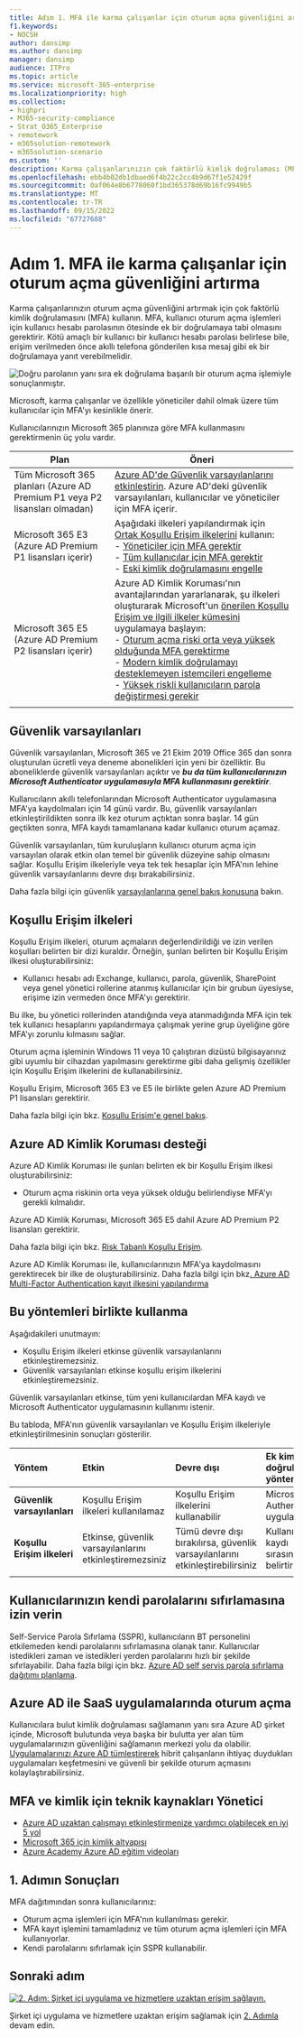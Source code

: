 ```yaml
---
title: Adım 1. MFA ile karma çalışanlar için oturum açma güvenliğini artırma
f1.keywords:
- NOCSH
author: dansimp
ms.author: dansimp
manager: dansimp
audience: ITPro
ms.topic: article
ms.service: microsoft-365-enterprise
ms.localizationpriority: high
ms.collection:
- highpri
- M365-security-compliance
- Strat_O365_Enterprise
- remotework
- m365solution-remotework
- m365solution-scenario
ms.custom: ''
description: Karma çalışanlarınızın çok faktörlü kimlik doğrulaması (MFA) ile oturum açmasını zorunlu kılar.
ms.openlocfilehash: ebb4b02db1dbaed6f4b22c2cc4b9d67f1e52429f
ms.sourcegitcommit: 0af064e8b6778060f1bd365378d69b16fc9949b5
ms.translationtype: MT
ms.contentlocale: tr-TR
ms.lasthandoff: 09/15/2022
ms.locfileid: "67727688"
---
```

# <a name="step-1-increase-sign-in-security-for-hybrid-workers-with-mfa"></a>Adım 1. MFA ile karma çalışanlar için oturum açma güvenliğini artırma

Karma çalışanlarınızın oturum açma güvenliğini artırmak için çok faktörlü kimlik doğrulamasını (MFA) kullanın. MFA, kullanıcı oturum açma işlemleri için kullanıcı hesabı parolasının ötesinde ek bir doğrulamaya tabi olmasını gerektirir. Kötü amaçlı bir kullanıcı bir kullanıcı hesabı parolası belirlese bile, erişim verilmeden önce akıllı telefona gönderilen kısa mesaj gibi ek bir doğrulamaya yanıt verebilmelidir.

![Doğru parolanın yanı sıra ek doğrulama başarılı bir oturum açma işlemiyle sonuçlanmıştır.](../media/empower-people-to-work-remotely/remote-workers-mfa.png)

Microsoft, karma çalışanlar ve özellikle yöneticiler dahil olmak üzere tüm kullanıcılar için MFA'yı kesinlikle önerir.

Kullanıcılarınızın Microsoft 365 planınıza göre MFA kullanmasını gerektirmenin üç yolu vardır.

|Plan  |Öneri  |
|---------|---------|
|Tüm Microsoft 365 planları (Azure AD Premium P1 veya P2 lisansları olmadan)     |[Azure AD'de Güvenlik varsayılanlarını etkinleştirin](/azure/active-directory/fundamentals/concept-fundamentals-security-defaults). Azure AD'deki güvenlik varsayılanları, kullanıcılar ve yöneticiler için MFA içerir.   |
|Microsoft 365 E3 (Azure AD Premium P1 lisansları içerir)     | Aşağıdaki ilkeleri yapılandırmak için [Ortak Koşullu Erişim ilkelerini](/azure/active-directory/conditional-access/concept-conditional-access-policy-common) kullanın: <br>- [Yöneticiler için MFA gerektir](/azure/active-directory/conditional-access/howto-conditional-access-policy-admin-mfa) <br>- [Tüm kullanıcılar için MFA gerektir](/azure/active-directory/conditional-access/howto-conditional-access-policy-all-users-mfa) <br> - [Eski kimlik doğrulamasını engelle](/azure/active-directory/conditional-access/howto-conditional-access-policy-block-legacy)       |
|Microsoft 365 E5 (Azure AD Premium P2 lisansları içerir)     | Azure AD Kimlik Koruması'nın avantajlarından yararlanarak, şu ilkeleri oluşturarak Microsoft'un [önerilen Koşullu Erişim ve ilgili ilkeler kümesini](../security/office-365-security/identity-access-policies.md) uygulamaya başlayın:<br> - [Oturum açma riski orta veya yüksek olduğunda MFA gerektirme](../security/office-365-security/identity-access-policies.md#require-mfa-based-on-sign-in-risk) <br>- [Modern kimlik doğrulamayı desteklemeyen istemcileri engelleme](../security/office-365-security/identity-access-policies.md#block-clients-that-dont-support-multi-factor)<br>- [Yüksek riskli kullanıcıların parola değiştirmesi gerekir](../security/office-365-security/identity-access-policies.md#high-risk-users-must-change-password)       |
| | |

## <a name="security-defaults"></a>Güvenlik varsayılanları

Güvenlik varsayılanları, Microsoft 365 ve 21 Ekim 2019 Office 365 dan sonra oluşturulan ücretli veya deneme abonelikleri için yeni bir özelliktir. Bu aboneliklerde güvenlik varsayılanları açıktır ve ***bu da tüm kullanıcılarınızın Microsoft Authenticator uygulamasıyla MFA kullanmasını gerektirir***.
 
Kullanıcıların akıllı telefonlarından Microsoft Authenticator uygulamasına MFA'ya kaydolmaları için 14 günü vardır. Bu, güvenlik varsayılanları etkinleştirildikten sonra ilk kez oturum açtıktan sonra başlar. 14 gün geçtikten sonra, MFA kaydı tamamlanana kadar kullanıcı oturum açamaz.

Güvenlik varsayılanları, tüm kuruluşların kullanıcı oturum açma için varsayılan olarak etkin olan temel bir güvenlik düzeyine sahip olmasını sağlar. Koşullu Erişim ilkeleriyle veya tek tek hesaplar için MFA'nın lehine güvenlik varsayılanlarını devre dışı bırakabilirsiniz.

Daha fazla bilgi için güvenlik [varsayılanlarına genel bakış konusuna](/azure/active-directory/fundamentals/concept-fundamentals-security-defaults) bakın.

## <a name="conditional-access-policies"></a>Koşullu Erişim ilkeleri

Koşullu Erişim ilkeleri, oturum açmaların değerlendirildiği ve izin verilen koşulları belirten bir dizi kuraldır. Örneğin, şunları belirten bir Koşullu Erişim ilkesi oluşturabilirsiniz:

- Kullanıcı hesabı adı Exchange, kullanıcı, parola, güvenlik, SharePoint veya genel yönetici rollerine atanmış kullanıcılar için bir grubun üyesiyse, erişime izin vermeden önce MFA'yı gerektirir.

Bu ilke, bu yönetici rollerinden atandığında veya atanmadığında MFA için tek tek kullanıcı hesaplarını yapılandırmaya çalışmak yerine grup üyeliğine göre MFA'yı zorunlu kılmasını sağlar.

Oturum açma işleminin Windows 11 veya 10 çalıştıran dizüstü bilgisayarınız gibi uyumlu bir cihazdan yapılmasını gerektirme gibi daha gelişmiş özellikler için Koşullu Erişim ilkelerini de kullanabilirsiniz.

Koşullu Erişim, Microsoft 365 E3 ve E5 ile birlikte gelen Azure AD Premium P1 lisansları gerektirir.

Daha fazla bilgi için bkz. [Koşullu Erişim'e genel bakış](/azure/active-directory/conditional-access/overview).

## <a name="azure-ad-identity-protection-support"></a>Azure AD Kimlik Koruması desteği

Azure AD Kimlik Koruması ile şunları belirten ek bir Koşullu Erişim ilkesi oluşturabilirsiniz:

- Oturum açma riskinin orta veya yüksek olduğu belirlendiyse MFA'yı gerekli kılmalıdır.

Azure AD Kimlik Koruması, Microsoft 365 E5 dahil Azure AD Premium P2 lisansları gerektirir.

Daha fazla bilgi için bkz. [Risk Tabanlı Koşullu Erişim](/azure/active-directory/conditional-access/howto-conditional-access-policy-risk#require-mfa-medium-or-high-sign-in-risk-users).

Azure AD Kimlik Koruması ile, kullanıcılarınızın MFA'ya kaydolmasını gerektirecek bir ilke de oluşturabilirsiniz. Daha fazla bilgi için bkz[. Azure AD Multi-Factor Authentication kayıt ilkesini yapılandırma](/azure/active-directory/identity-protection/howto-identity-protection-configure-mfa-policy)


## <a name="using-these-methods-together"></a>Bu yöntemleri birlikte kullanma

Aşağıdakileri unutmayın:

- Koşullu Erişim ilkeleri etkinse güvenlik varsayılanlarını etkinleştiremezsiniz.
- Güvenlik varsayılanları etkinse koşullu erişim ilkelerini etkinleştiremezsiniz.

Güvenlik varsayılanları etkinse, tüm yeni kullanıcılardan MFA kaydı ve Microsoft Authenticator uygulamasının kullanımı istenir. 

Bu tabloda, MFA'nın güvenlik varsayılanları ve Koşullu Erişim ilkeleriyle etkinleştirilmesinin sonuçları gösterilir.

| Yöntem | Etkin | Devre dışı | Ek kimlik doğrulama yöntemi |
|:-------|:-----|:-------|:-------|
| **Güvenlik varsayılanları**  | Koşullu Erişim ilkeleri kullanılamaz | Koşullu Erişim ilkelerini kullanabilir | Microsoft Authenticator uygulaması |
| **Koşullu Erişim ilkeleri** | Etkinse, güvenlik varsayılanlarını etkinleştiremezsiniz | Tümü devre dışı bırakılırsa, güvenlik varsayılanlarını etkinleştirebilirsiniz  | Kullanıcı MFA kaydı sırasında belirtir  |
||||

## <a name="let-your-users-reset-their-own-passwords"></a>Kullanıcılarınızın kendi parolalarını sıfırlamasına izin verin

Self-Service Parola Sıfırlama (SSPR), kullanıcıların BT personelini etkilemeden kendi parolalarını sıfırlamasına olanak tanır. Kullanıcılar istedikleri zaman ve istedikleri yerden parolalarını hızlı bir şekilde sıfırlayabilir. Daha fazla bilgi için bkz. [Azure AD self servis parola sıfırlama dağıtımı planlama](/azure/active-directory/authentication/howto-sspr-deployment).

## <a name="sign-in-to-saas-apps-with-azure-ad"></a>Azure AD ile SaaS uygulamalarında oturum açma

Kullanıcılara bulut kimlik doğrulaması sağlamanın yanı sıra Azure AD şirket içinde, Microsoft bulutunda veya başka bir bulutta yer alan tüm uygulamalarınızın güvenliğini sağlamanın merkezi yolu da olabilir. [Uygulamalarınızı Azure AD tümleştirerek](/azure/active-directory/manage-apps/plan-an-application-integration) hibrit çalışanların ihtiyaç duydukları uygulamaları keşfetmesini ve güvenli bir şekilde oturum açmasını kolaylaştırabilirsiniz.

## <a name="admin-technical-resources-for-mfa-and-identity"></a>MFA ve kimlik için teknik kaynakları Yönetici

- [Azure AD uzaktan çalışmayı etkinleştirmenize yardımcı olabilecek en iyi 5 yol](https://techcommunity.microsoft.com/t5/azure-active-directory-identity/top-5-ways-your-azure-ad-can-help-you-enable-remote-work/ba-p/1144691)
- [Microsoft 365 için kimlik altyapısı](../enterprise/deploy-identity-solution-overview.md)
- [Azure Academy Azure AD eğitim videoları](https://www.youtube.com/watch?v=pN8o0owHfI0&list=PL-V4YVm6AmwUFpC3rXr2i2piRQ708q_ia)

## <a name="results-of-step-1"></a>1. Adımın Sonuçları

MFA dağıtımından sonra kullanıcılarınız:

- Oturum açma işlemleri için MFA'nın kullanılması gerekir.
- MFA kayıt işlemini tamamladınız ve tüm oturum açma işlemleri için MFA kullanıyorlar.
- Kendi parolalarını sıfırlamak için SSPR kullanabilir.

## <a name="next-step"></a>Sonraki adım

[![2. Adım: Şirket içi uygulama ve hizmetlere uzaktan erişim sağlayın.](../media/empower-people-to-work-remotely/remote-workers-step-grid-2.png)](empower-people-to-work-remotely-remote-access.md)

Şirket içi uygulama ve hizmetlere uzaktan erişim sağlamak için [2. Adımla](empower-people-to-work-remotely-remote-access.md) devam edin.